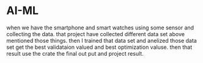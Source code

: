 # AI-ML

when we have the smartphone and smart watches using some sensor and collecting the data. that project have collected different data set above mentioned those things. then I trained that data set and anelized those data set get the best validataion valued and best optimization valuse. then that result use the crate the final out put and project result.
